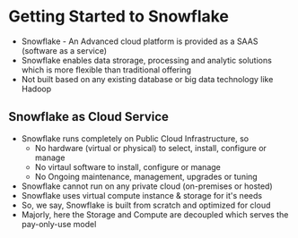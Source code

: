 # Getting Started to Snowflake

* Snowflake - An Advanced cloud platform is provided as a SAAS (software as a service)
* Snowflake enables data strorage, processing and analytic solutions which is more flexible than traditional offering
* Not built based on any existing database or big data technology like Hadoop

## Snowflake as Cloud Service

* Snowflake runs completely on Public Cloud Infrastructure, so
  - No hardware (virtual or physical) to select, install, configure or manage
  - No virtaul software to install, configure or manage
  - No Ongoing maintenance, management, upgrades or tuning
* Snowflake cannot run on any private cloud (on-premises or hosted)
* Snowflake uses virtual compute instance & storage for it's needs
* So, we say, Snowflake is built from scratch and optimized for cloud
* Majorly, here the Storage and Compute are decoupled which serves the pay-only-use model
